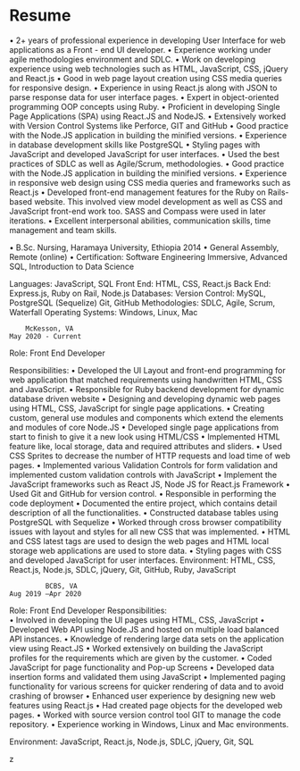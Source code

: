# Resume

•	2+ years of professional experience in developing User Interface for web applications as a Front - end UI developer.
•	Experience working under agile methodologies environment and SDLC.
•	Work on developing experience using web technologies such as HTML, JavaScript, CSS, jQuery and React.js 
•	Good in web page layout creation using CSS media queries for responsive design.
•	Experience in using React.js along with JSON to parse response data for user interface pages.
•	Expert in object-oriented programming OOP concepts using Ruby.
•	Proficient in developing Single Page Applications (SPA) using React.JS and NodeJS.
•	Extensively worked with Version Control Systems like Perforce, GIT and GitHub
•	Good practice with the Node.JS application in building the minified versions.
•	Experience in database development skills like PostgreSQL
•	Styling pages with JavaScript and developed JavaScript for user interfaces.
•	Used the best practices of SDLC as well as Agile/Scrum, methodologies.
•	Good practice with the Node.JS application in building the minified versions.
•	Experience in responsive web design using CSS media queries and frameworks such as React.js
•	Developed front-end management features for the Ruby on Rails-based website. This involved view model development as well as CSS and JavaScript front-end work too. SASS and Compass were used in later iterations.
•	Excellent interpersonal abilities, communication skills, time management and team skills.


•	B.Sc. Nursing, Haramaya University, Ethiopia                                                                           2014
•	General Assembly, Remote (online)
•	Certification: Software Engineering Immersive, Advanced SQL, Introduction to Data Science


Languages:	JavaScript, SQL
Front End:	HTML, CSS, React.js
Back End:	 Express.js, Ruby on Rail, Node.js
Databases:
Version Control:                                  	 MySQL, PostgreSQL (Sequelize)
 Git, GitHub
Methodologies:	SDLC, Agile, Scrum, Waterfall
Operating Systems:	Windows, Linux, Mac




 
		McKesson, VA                                                                                                       May 2020 - Current
Role: Front End Developer

Responsibilities:
•	Developed the UI Layout and front-end programming for web application that matched requirements using handwritten HTML, CSS and JavaScript.
•	Responsible for Ruby backend development for dynamic database driven website
•	Designing and developing dynamic web pages using HTML, CSS, JavaScript for single page applications.
•	Creating custom, general use modules and components which extend the elements and modules of core Node.JS
•	Developed single page applications from start to finish to give it a new look using HTML/CSS
•	Implemented HTML feature like, local storage, data and required attributes and sliders.
•	Used CSS Sprites to decrease the number of HTTP requests and load time of web pages.
•	Implemented various Validation Controls for form validation and implemented custom validation controls with JavaScript 
•	Implement the JavaScript frameworks such as React JS, Node JS for React.js Framework
•	Used Git and GitHub for version control.
•	Responsible in performing the code deployment
•	Documented the entire project, which contains detail description of all the functionalities.
•	Constructed database tables using PostgreSQL with Sequelize
•	Worked through cross browser compatibility issues with layout and styles for all new CSS that was implemented.
•	HTML and CSS latest tags are used to design the web pages and HTML local storage web applications are used to store data.
•	Styling pages with CSS and developed JavaScript for user interfaces.
Environment: HTML, CSS, React.js, Node.js, SDLC, jQuery, Git, GitHub, Ruby, JavaScript

             BCBS, VA	                                                                                                  Aug 2019 –Apr 2020
Role: Front End Developer
Responsibilities:										
•	Involved in developing the UI pages using HTML, CSS, JavaScript 
•	Developed Web API using Node.JS and hosted on multiple load balanced API instances.
•	Knowledge of rendering large data sets on the application view using React.JS
•	Worked extensively on building the JavaScript profiles for the requirements which are given by the customer.
•	Coded JavaScript for page functionality and Pop-up Screens
•	Developed data insertion forms and validated them using JavaScript
•	Implemented paging functionality for various screens for quicker rendering of data and to avoid crashing of browser
•	Enhanced user experience by designing new web features using React.js
•	Had created page objects for the developed web pages.
•	Worked with source version control tool GIT to manage the code repository.
•	Experience working in Windows, Linux and Mac environments.

Environment: JavaScript, React.js, Node.js, SDLC, jQuery, Git, SQL 

z
